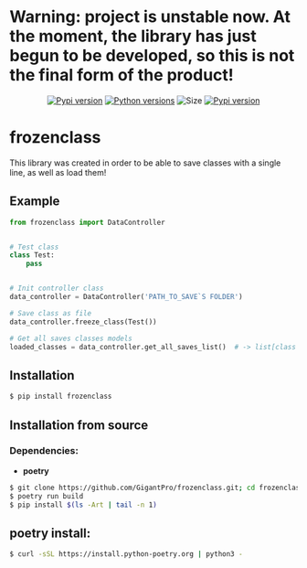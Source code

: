 # Warning: project is unstable now. At the moment, the library has just begun to be developed, so this is not the final form of the product!

<p align="center">
        <a href="https://pypi.python.org/pypi/frozenclass"><img alt="Pypi version" src="https://img.shields.io/pypi/v/frozenclass.svg"></a>
        <a href="https://pypi.python.org/pypi/frozenclass"><img alt="Python versions" src="https://img.shields.io/badge/python-3.10%2B%20%7C%20PyPy-blue.svg"></a>
        <img alt="Size" src="https://img.shields.io/github/languages/code-size/GigantPro/frozenclass">
        <a href="https://pypi.org/project/frozenclass/"><img alt="Pypi version" src="https://img.shields.io/pypi/l/frozenclass"></a>
    </p>

# frozenclass 
This library was created in order to be able to save classes with a single line, as well as load them!



## Example
```python 
from frozenclass import DataController


# Test class
class Test:
    pass


# Init controller class
data_controller = DataController('PATH_TO_SAVE`S FOLDER')

# Save class as file
data_controller.freeze_class(Test())

# Get all saves classes models
loaded_classes = data_controller.get_all_saves_list()  # -> list[class instances]
```

## Installation

```bash
$ pip install frozenclass
```

## Installation from source

### Dependencies:
- **poetry**
```bash
$ git clone https://github.com/GigantPro/frozenclass.git; cd frozenclass
$ poetry run build
$ pip install $(ls -Art | tail -n 1)
```

## poetry install:
```bash
$ curl -sSL https://install.python-poetry.org | python3 -
```